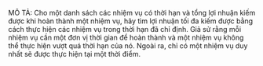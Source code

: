 MÔ TẢ: Cho một danh sách các nhiệm vụ có thời hạn và tổng lợi nhuận kiếm được khi hoàn thành một nhiệm vụ,
      hãy tìm lợi nhuận tối đa kiếm được bằng cách thực hiện các nhiệm vụ trong thời hạn đã chỉ định. 
      Giả sử rằng mỗi nhiệm vụ cần một đơn vị thời gian để hoàn thành và một nhiệm vụ không thể thực hiện
       vượt quá thời hạn của nó. Ngoài ra, chỉ có một nhiệm vụ duy nhất sẽ được thực hiện tại một thời điểm.






